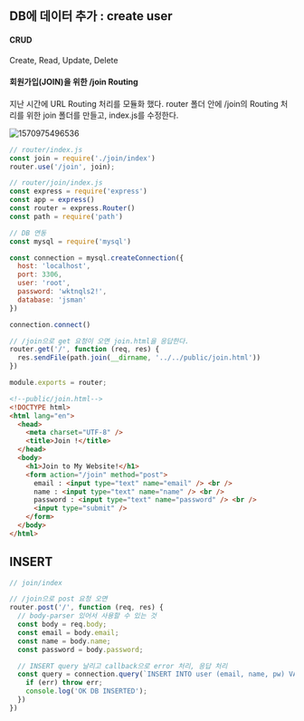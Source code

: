 ##  DB에 데이터 추가 : create user

#### CRUD 

Create, Read, Update, Delete

#### 회원가입(JOIN)을 위한 /join Routing

지난 시간에 URL Routing 처리를 모듈화 했다. router 폴더 안에 /join의 Routing 처리를 위한 join 폴더를 만들고, index.js를 수정한다.

![1570975496536](C:\Users\subin\AppData\Roaming\Typora\typora-user-images\1570975496536.png)

```javascript
// router/index.js
const join = require('./join/index')
router.use('/join', join);
```

```javascript
// router/join/index.js
const express = require('express')
const app = express()
const router = express.Router()
const path = require('path')

// DB 연동
const mysql = require('mysql')

const connection = mysql.createConnection({
  host: 'localhost',
  port: 3306,
  user: 'root',
  password: 'wktnqls2!',
  database: 'jsman'
})

connection.connect()

// /join으로 get 요청이 오면 join.html을 응답한다.
router.get('/', function (req, res) {
  res.sendFile(path.join(__dirname, '../../public/join.html'))
})

module.exports = router;
```

```html
<!--public/join.html-->
<!DOCTYPE html>
<html lang="en">
  <head>
    <meta charset="UTF-8" />
    <title>Join !</title>
  </head>
  <body>
    <h1>Join to My Website!</h1>
    <form action="/join" method="post">
      email : <input type="text" name="email" /> <br />
      name : <input type="text" name="name" /> <br />
      password : <input type="text" name="password" /> <br />
      <input type="submit" />
    </form>
  </body>
</html>
```



## INSERT

```javascript
// join/index

// /join으로 post 요청 오면
router.post('/', function (req, res) {
  // body-parser 있어서 사용할 수 있는 것
  const body = req.body;
  const email = body.email;
  const name = body.name;
  const password = body.password;

  // INSERT query 날리고 callback으로 error 처리, 응답 처리
  const query = connection.query(`INSERT INTO user (email, name, pw) VALUES ("${email}", "${name}", "${password}")`, function (err, rows) {
    if (err) throw err;
    console.log('OK DB INSERTED');
  })
})

```

